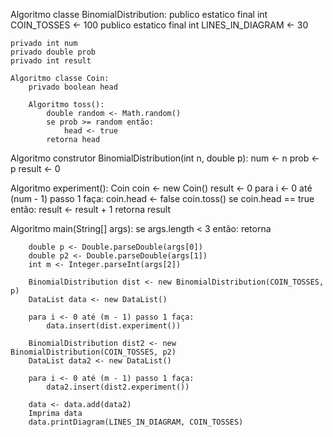 Algoritmo classe BinomialDistribution:
    publico estatico final int COIN_TOSSES <- 100
    publico estatico final int LINES_IN_DIAGRAM <- 30

    privado int num
    privado double prob
    privado int result

    Algoritmo classe Coin:
        privado boolean head

        Algoritmo toss():
            double random <- Math.random()
            se prob >= random então:
                head <- true
            retorna head

   Algoritmo construtor BinomialDistribution(int n, double p):
        num <- n
        prob <- p
        result <- 0

   Algoritmo experiment():
        Coin coin <- new Coin()
        result <- 0
        para i <- 0 até (num - 1) passo 1 faça:
            coin.head <- false
            coin.toss()
            se coin.head == true então:
                result <- result + 1
        retorna result

   Algoritmo main(String[] args):
        se args.length < 3 então:
            retorna

        double p <- Double.parseDouble(args[0])
        double p2 <- Double.parseDouble(args[1])
        int m <- Integer.parseInt(args[2])

        BinomialDistribution dist <- new BinomialDistribution(COIN_TOSSES, p)
        DataList data <- new DataList()

        para i <- 0 até (m - 1) passo 1 faça:
            data.insert(dist.experiment())

        BinomialDistribution dist2 <- new BinomialDistribution(COIN_TOSSES, p2)
        DataList data2 <- new DataList()

        para i <- 0 até (m - 1) passo 1 faça:
            data2.insert(dist2.experiment())

        data <- data.add(data2)
        Imprima data
        data.printDiagram(LINES_IN_DIAGRAM, COIN_TOSSES)

